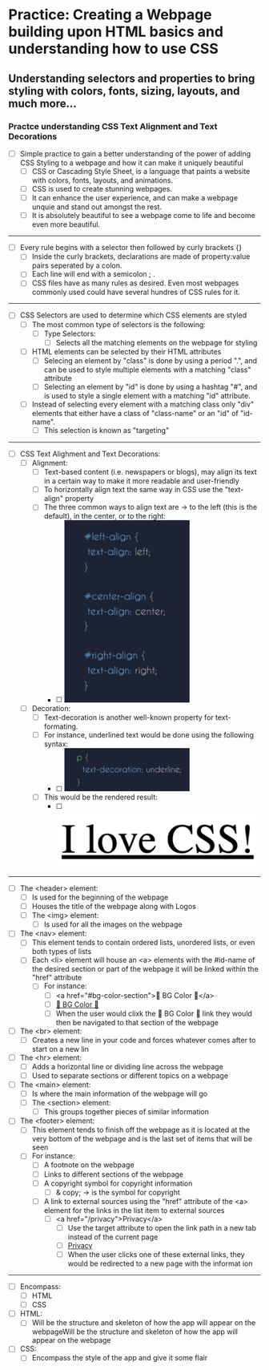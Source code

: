 # Practice: Creating a Webpage building upon HTML basics and understanding how to use CSS

## Understanding selectors and properties to bring styling with colors, fonts, sizing, layouts, and much more...

### Practce understanding CSS Text Alignment and Text Decorations

-   [ ] Simple practice to gain a better understanding of the power of adding CSS Styling to a webpage and how it can make it uniquely beautiful
    -   [ ] CSS or Cascading Style Sheet, is a language that paints a website with colors, fonts, layouts, and animations.
    -   [ ] CSS is used to create stunning webpages.
    -   [ ] It can enhance the user experience, and can make a webpage unquie and stand out amongst the rest.
    -   [ ] It is absolutely beautiful to see a webpage come to life and become even more beautiful.

<hr>

-   [ ] Every rule begins with a selector then followed by curly brackets {}
    -   [ ] Inside the curly brackets, declarations are made of property:value pairs seperated by a colon.
    -   [ ] Each line will end with a semicolon ; .
    -   [ ] CSS files have as many rules as desired. Even most webpages commonly used could have several hundres of CSS rules for it.

<hr>

-   [ ] CSS Selectors are used to determine which CSS elements are styled
    -   [ ] The most common type of selectors is the following:
        -   [ ] Type Selectors:
            -   [ ] Selects all the matching elements on the webpage for styling
    -   [ ] HTML elements can be selected by their HTML attributes
        -   [ ] Selecing an element by "class" is done by using a period ".", and can be used to style multiple elements with a matching "class" attribute
        -   [ ] Selecting an element by "id" is done by using a hashtag "#", and is used to style a single element with a matching "id" attribute.
    -   [ ] Instead of selecting every element with a matching class only "div" elements that either have a class of "class-name" or an "id" of "id-name".
        -   [ ] This selection is known as "targeting"

<hr>

-   [ ] CSS Text Alighment and Text Decorations:
    -   [ ] Alignment:
        -   [ ] Text-based content (i.e. newspapers or blogs), may align its text in a certain way to make it more readable and user-friendly
        -   [ ] To horizontally align text the same way in CSS use the "text-align" property
        -   [ ] The three common ways to align text are -> to the left (this is the default), in the center, or to the right:
            -   [ ] <img src="img/b-text-alignment-syntax.png" alt="Text Alignment Syntax" width="250">

    -   [ ] Decoration:
        -   [ ] Text-decoration is another well-known property for text-formating.
        -   [ ] For instance, underlined text would be done using the following syntax:
            -   [ ] <img src="img/d-text-decoration-underline-syntax.png" alt="Text Decoration underline syntax" width="250">
        -   [ ] This would be the rendered result:
            -   [ ] <img src="img/e-rendered-result-text-decoration.png" alt="Rendered result of text decoration">

<hr>

-   [ ] The &lt;header&gt; element:
    -   [ ] Is used for the beginning of the webpage
    -   [ ] Houses the title of the webpage along with Logos
    -   [ ] The &lt;img&gt; element:
        -   [ ] Is used for all the images on the webpage

-   [ ] The &lt;nav&gt; element:
    -   [ ] This element tends to contain ordered lists, unordered lists, or even both types of lists
    -   [ ] Each &lt;li&gt; element will house an &lt;a&gt; elements with the #id-name of the desired section or part of the webpage it will be linked within the "href" attribute
        -   [ ] For instance:
            -   [ ] &lt;a href="#bg-color-section"&gt;🌸 BG Color 🌸&lt;/a&gt;
            -   [ ] <a href="#bg-color-section">🌸 BG Color 🌸</a>
            -   [ ] When the user would clixk the 🌸 BG Color 🌸 link they would then be navigated to that section of the webpage

-   [ ] The &lt;br&gt; element:
    -   [ ] Creates a new line in your code and forces whatever comes after to start on a new lin

-   [ ] The &lt;hr&gt; element:
    -   [ ] Adds a horizontal line or dividing line across the webpage
    -   [ ] Used to separate sections or different topics on a webpage

-   [ ] The &lt;main&gt; element:
    -   [ ] Is where the main information of the webpage will go
    -   [ ] The &lt;section&gt; element:
        -   [ ] This groups together pieces of similar information

-   [ ]  The &lt;footer&gt; element:
    -   [ ]  This element tends to finish off the webpage as it is located at the very bottom of the webpage and is the last set of items that will be seen
    -   [ ] For instance:
        -   [ ] A footnote on the webpage
        -   [ ] Links to different sections of the webpage
        -   [ ] A copyright symbol for copyright information
            -   [ ] & copy; -> is the symbol for copyright
        -   [ ] A link to external sources using the "href" attribute of the &lt;a&gt; element for the links in the list item to external sources
            -   [ ] &lt;a href="/privacy"&gt;Privacy&lt;/a&gt;
                -   [ ] Use the target attribute to open the link path in a new tab instead of the current page
                -   [ ] <a href="/privacy" target="_blank">Privacy</a>
                -   [ ] When the user clicks one of these external links, they would be redirected to a new page with the informat ion

<hr>

-   [ ] Encompass:
    -   [ ] HTML
    -   [ ] CSS
-   [ ] HTML:
    -   [ ] Will be the structure and skeleton of how the app will appear on the webpageWill be the structure and skeleton of how the app will appear on the webpage
-   [ ] CSS:
    -   [ ] Encompass the style of the app and give it some flair
